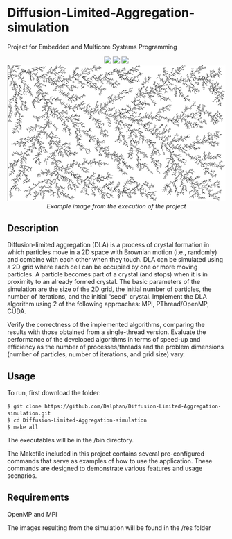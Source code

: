 # Diffusion-Limited-Aggregation-simulation
Project for Embedded and Multicore Systems Programming

<div align="center">
  <img src="https://img.shields.io/badge/C-A8B9CC?style=for-the-badge&logo=c&logoColor=white">
  <img src="https://img.shields.io/badge/OpenMP-0071C5?style=for-the-badge&logo=openmp&logoColor=white">
  <img src="https://img.shields.io/badge/MPI-76B900?style=for-the-badge&logo=mpi&logoColor=white">
</div>

<div align="center">
  <img src="./res/Esempio.png">
  <br>
  <em>Example image from the execution of the project</em>
</div>

## Description
Diffusion-limited aggregation (DLA) is a process of crystal formation in which particles move in a 2D space with Brownian motion (i.e., randomly) and combine with each other when they touch. DLA can be simulated using a 2D grid where each cell can be occupied by one or more moving particles. A particle becomes part of a crystal (and stops) when it is in proximity to an already formed crystal. The basic parameters of the simulation are the size of the 2D grid, the initial number of particles, the number of iterations, and the initial "seed" crystal. Implement the DLA algorithm using 2 of the following approaches: MPI, PThread/OpenMP, CUDA.

Verify the correctness of the implemented algorithms, comparing the results with those obtained from a single-thread version. Evaluate the performance of the developed algorithms in terms of speed-up and efficiency as the number of processes/threads and the problem dimensions (number of particles, number of iterations, and grid size) vary.

## Usage

To run, first download the folder:

    $ git clone https://github.com/Dalphan/Diffusion-Limited-Aggregation-simulation.git
    $ cd Diffusion-Limited-Aggregation-simulation
    $ make all

The executables will be in the /bin directory.

The Makefile included in this project contains several pre-configured commands that serve as examples of how to use the application. These commands are designed to demonstrate various features and usage scenarios.

Requirements
------------
OpenMP and MPI

The images resulting from the simulation will be found in the /res folder